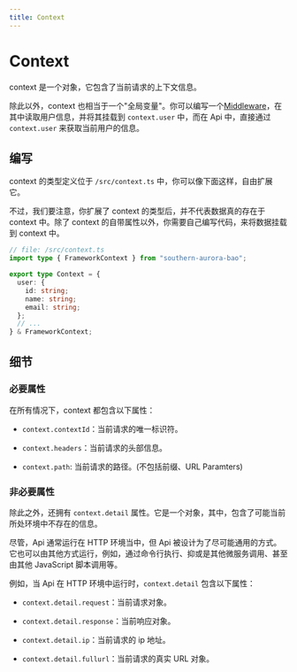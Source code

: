 ```yaml
---
title: Context
---
```


# Context

context 是一个对象，它包含了当前请求的上下文信息。

除此以外，context 也相当于一个"全局变量"。你可以编写一个[Middleware](/markdown/docs/middleware.md)，在其中读取用户信息，并将其挂载到 `context.user` 中，而在 Api 中，直接通过 `context.user` 来获取当前用户的信息。

## 编写

context 的类型定义位于 `/src/context.ts` 中，你可以像下面这样，自由扩展它。

不过，我们要注意，你扩展了 context 的类型后，并不代表数据真的存在于 context 中。除了 context 的自带属性以外，你需要自己编写代码，来将数据挂载到 context 中。

```ts
// file: /src/context.ts
import type { FrameworkContext } from "southern-aurora-bao";

export type Context = {
  user: {
    id: string;
    name: string;
    email: string;
  };
  // ...
} & FrameworkContext;
```

## 细节

### 必要属性

在所有情况下，context 都包含以下属性：

- `context.contextId`：当前请求的唯一标识符。

- `context.headers`：当前请求的头部信息。

- `context.path`: 当前请求的路径。(不包括前缀、URL Paramters)

### 非必要属性

除此之外，还拥有 `context.detail` 属性。它是一个对象，其中，包含了可能当前所处环境中不存在的信息。

尽管，Api 通常运行在 HTTP 环境当中，但 Api 被设计为了尽可能通用的方式。它也可以由其他方式运行，例如，通过命令行执行、抑或是其他微服务调用、甚至由其他 JavaScript 脚本调用等。

例如，当 Api 在 HTTP 环境中运行时，`context.detail` 包含以下属性：

- `context.detail.request`：当前请求对象。

- `context.detail.response`：当前响应对象。

- `context.detail.ip`：当前请求的 ip 地址。

- `context.detail.fullurl`：当前请求的真实 URL 对象。
